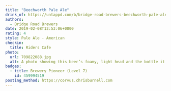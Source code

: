 ```yaml
---
title: "Beechworth Pale Ale"
drink_of: https://untappd.com/b/bridge-road-brewers-beechworth-pale-ale/13726
authors:
  - Bridge Road Brewers
date: 2019-02-08T12:53:06+0000
rating: 4
style: Pale Ale - American
checkin:
  title: Riders Cafe
photo:
  url: 709822088.jpg
  alt: A photo showing this beer’s foamy, light head and the bottle it came from, illuminated by a candle
badges:
  - title: Brewery Pioneer (Level 7)
    id: 459994519
posting_method: https://corvus.chrisburnell.com
---
```

